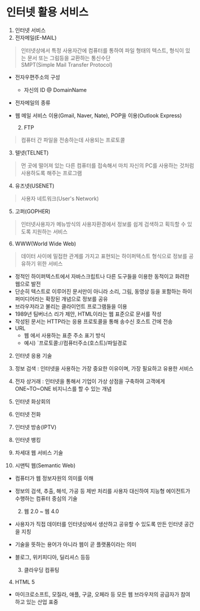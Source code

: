 # 인터넷 활용 서비스 

1. 인터넷 서비스
  1. 전자메일(E-MAIL)
>인터넷상에서 특정 사용자간에 컴퓨터를 통하여 파일 형태의 텍스트, 형식이 있는 문서 또는 그림등을 교환하는 통신수단  
SMPT(Simple Mail Transfer Protocol)
* 전자우편주소의 구성
  * 자신의 ID @ DomainName
* 전자메일의 종류
* 웹 메일 서비스 이용(Gmail, Naver, Nate), POP을 이용(Outlook Express)

  2. FTP
> 컴퓨터 간 파일을 전송하는데 사용되는 프로토콜


  3. 텔넷(TELNET)
> 먼 곳에 떨어져 있는 다른 컴퓨터를 접속해서 마치 자신의 PC를 사용하는 것처럼 사용하도록 해주는 프로그램

  4. 유즈넷(USENET)
> 사용자 네트워크(User's Network)

  5. 고퍼(GOPHER)
> 인터넷사용자가 메뉴방식의 사용자환경에서 정보를 쉽게 검색하고 획득할 수 있도록 지원하는 서비스

  6. WWW(World Wide Web)
> 데이터 사이에 밀접한 관계를 가지고 표현되는 하이퍼텍스트 형식으로 정보를 공유하기 위한 서비스
* 정적인 하이퍼텍스트에서 자바스크립트나 다른 도구들을 이용한 동적이고 화려한 웹으로 발전
* 단순히 텍스트로 이루어진 문서만이 아니라 소리, 그림, 동영상 등을 포함하는 하이퍼미디어라는 확장된 개념으로 정보를 공유
* 브라우저라고 불리는 클라이언트 프로그램들을 이용
* 1989년 팀버너스 리가 제안, HTML이라는 웹 표준으로 문서를 작성
* 작성된 문서는 HTTP라는 응용 프로토콜을 통해 송수신 호스트 간에 전송
* URL
  * 웹 에서 사용하는 표준 주소 표기 방식
  * 예시) `프로토콜://컴퓨터주소(호스트)/파일경로

2. 인터넷 응용 기술
  1. 정보 검색 : 인터넷을 사용하는 가장 중요한 이유이며, 가장 필요하고 유용한 서비스
  2. 전자 상거래 : 인터넷을 통해서 기업이 가상 상점을 구축하여 고객에게 ONE~TO~ONE 비지니스를 할 수 있는 개념
  3. 인터넷 화상회의
  4. 인터넷 전화
  5. 인터넷 방송(IPTV)
  6. 인터넷 뱅킹

3. 차세대 웹 서비스 기술
  1. 시맨틱 웹(Semantic Web)
* 컴퓨터가 웹 정보자원의 의미를 이해
* 정보의 검색, 추출, 해석, 가공 등 제반 처리를 사용자 대신하여 지능형 에이전트가 수행하는 컴퓨터 중심의 기술

  2. 웹 2.0 ~ 웹 4.0
* 사용자가 직접 데이터를 인터넷상에서 생산하고 공유할 수 있도록 만든 인터넷 공간을 지칭
* 기술을 뜻하는 용어가 아니라 웹이 곧 플랫폼이라는 의미
* 블로그, 위키피디아, 딜리셔스 등등

  3. 클라우딩 컴퓨팅

4. HTML 5
* 마이크로소프트, 모질라, 애플, 구글, 오페라 등 모든 웹 브라우저의 공급자가 참여하고 있는 산업 표중 
